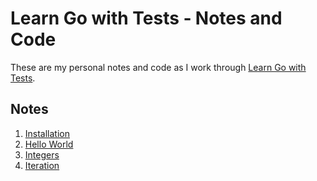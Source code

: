 # Learn Go with Tests &dash; Notes and Code

These are my personal notes and code as I work through [Learn Go with Tests](https://quii.gitbook.io/learn-go-with-tests/).

## Notes

1. [Installation](1-Installation.md)
2. [Hello World](2-Hello-World.md)
3. [Integers](3-Integers.md)
4. [Iteration](4-iteration.md)